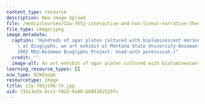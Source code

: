 ```yaml
---
content_type: resource
description: New image Upload
file: /media/courses/21w-765j-interactive-and-non-linear-narrative-theory-and-practice-spring-2006/73e13e7e8cc1f02d0a8bb604382523fc_21w-765js06-th.jpg
file_type: image/jpeg
image_metadata:
  caption: "Hundreds of agar plates cultured with bioluminescent marine bacteria displayed\
    \ at Bioglyphs, an art exhibit at Montana State University-Bozeman. (Image \xA9\
    2002 MSU-Bozeman Bioglyphs Project. Used with permission.)"
  credit: ''
  image-alt: An art exhibit of agar plates cultured with bioluminescent bacteria.
learning_resource_types: []
ocw_type: OCWImage
resourcetype: Image
title: 21w-765js06-th.jpg
uid: 73e13e7e-8cc1-f02d-0a8b-b604382523fc
---
```

